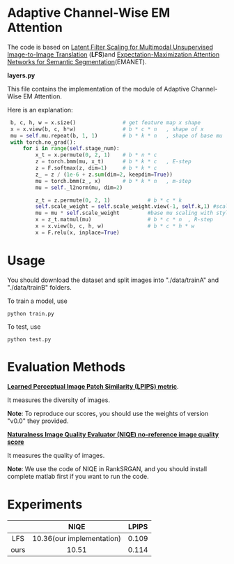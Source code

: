 # Adaptive Channel-Wise EM Attention

The code is based on [Latent Filter Scaling for Multimodal Unsupervised Image-to-Image Translation](https://arxiv.org/abs/1812.09877) (**LFS**)and [Expectation-Maximization Attention Networks for Semantic Segmentation](https://arxiv.org/abs/1907.13426)(EMANET).



**layers.py**

This file contains the implementation of  the module of Adaptive Channel-Wise EM Attention.

Here is an explanation:

```python
 b, c, h, w = x.size()               # get feature map x shape
 x = x.view(b, c, h*w)               # b * c * n   , shape of x
 mu = self.mu.repeat(b, 1, 1)        # b * k * n   , shape of base mu
 with torch.no_grad():
     for i in range(self.stage_num):
         x_t = x.permute(0, 2, 1)    # b * n * c
         z = torch.bmm(mu, x_t)      # b * k * c   , E-step
         z = F.softmax(z, dim=1)     # b * k * c
         z_ = z / (1e-6 + z.sum(dim=2, keepdim=True))
         mu = torch.bmm(z_, x)       # b * k * n   , m-step
         mu = self._l2norm(mu, dim=2)

         z_t = z.permute(0, 2, 1)            # b * c * k
         self.scale_weight = self.scale_weight.view(-1, self.k,1) #scale_weight is style code
         mu = mu * self.scale_weight         #base mu scaling with style code
         x = z_t.matmul(mu)                  # b * c * n  , R-step
         x = x.view(b, c, h, w)              # b * c * h * w
         x = F.relu(x, inplace=True)
```




# Usage

You should download the dataset and split images into "./data/trainA" and "./data/trainB" folders.

To train a model, use 

```
python train.py
```

To test, use

```
python test.py
```

# Evaluation Methods

[**Learned Perceptual Image Patch Similarity (LPIPS) metric**](https://github.com/richzhang/PerceptualSimilarity).

It measures the diversity of images.

**Note**: To reproduce our scores, you should use the weights of version "v0.0" they provided.



[**Naturalness Image Quality Evaluator (NIQE) no-reference image quality score**](https://github.com/WenlongZhang0724/RankSRGAN)

It measures the quality of images.

**Note**: We use the code of NIQE in RankSRGAN, and you should install complete matlab first if you want to run the code.



# Experiments

|      |           NIQE            | LPIPS |
| :--: | :-----------------------: | :---: |
| LFS  | 10.36(our implementation) | 0.109 |
| ours |           10.51           | 0.114 |

